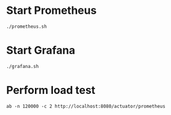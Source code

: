 # Start Prometheus
```shell script
./prometheus.sh
```
# Start Grafana
```shell script
./grafana.sh
```
# Perform load test
```shell script
ab -n 120000 -c 2 http://localhost:8080/actuator/prometheus
```
